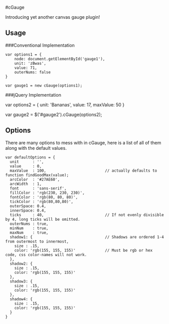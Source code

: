 #cGauge

Introducing yet another canvas gauge plugin! 

## Usage

###Conventional Implementation

    var options1 = {
        node: document.getElementById('gauge1'),
        unit: 'zBwas',
        value: 71,
        outerNums: false
    }

    var gauge1 = new cGauge(options1);

###jQuery Implementation

var options2 = {
    unit: 'Bananas',
    value: 17,
    maxValue: 50
}

var gauge2 = $('#gauge2').cGauge(options2);

## Options

There are many options to mess with in cGauge, here is a list of all of them along with the default values.

    var defaultOptions = {
      unit      : '',
      value     : 0,
      maxValue  : 100,                          // actually defaults to function findGoodMax(value);
      arcColor  : '#27AE60',
      arcWidth  : 1,
      font      : 'sans-serif',
      fillColor : 'rgb(230, 230, 230)',
      fontColor : 'rgb(80, 80, 80)',
      tickColor : 'rgb(80,80,80)',
      outerSpace: 0.4,
      innerSpace: 0.4,
      ticks     : 40,                           // If not evenly divisible by 4, long ticks will be omitted.
      outerNums : true,
      minNum    : true,
      maxNum    : true,
      shadow1: {                                // Shadows are ordered 1-4 from outermost to innermost,
        size : .15,
        color: 'rgb(155, 155, 155)'             // Must be rgb or hex code, css color-names will not work.             
      },
      shadow2: {
        size : .15,
        color: 'rgb(155, 155, 155)'
      },
      shadow3: {
        size : .15,
        color: 'rgb(155, 155, 155)'
      },
      shadow4: {
        size : .15,
        color: 'rgb(155, 155, 155)'                 
      }
    }

